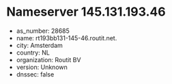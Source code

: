 # Nameserver 145.131.193.46

* as_number: 28685
* name: rt193bb131-145-46.routit.net.
* city: Amsterdam
* country: NL
* organization: Routit BV
* version: Unknown
* dnssec: false
